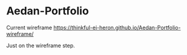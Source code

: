 # Aedan-Portfolio
Current wireframe
https://thinkful-ei-heron.github.io/Aedan-Portfolio-wireframe/

Just on the wireframe step.

